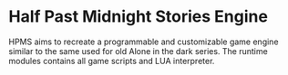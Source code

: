  # Half Past Midnight Stories Engine
 HPMS aims to recreate a programmable and customizable game engine similar to the same used for
 old Alone in the dark series.
 The runtime modules contains all game scripts and LUA interpreter.
